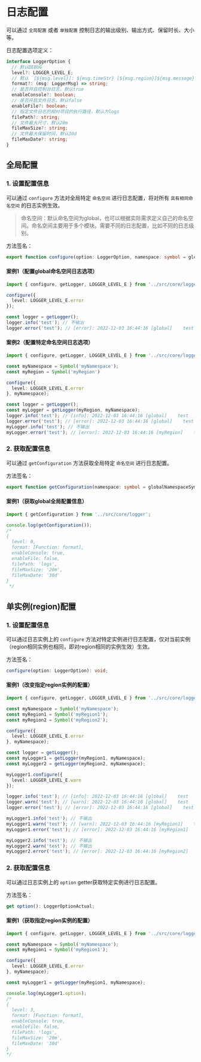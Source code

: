 # 日志配置

可以通过 `全局配置` 或者 `单独配置` 控制日志的输出级别、输出方式、保留时长、大小等。

日志配置选项定义：
```ts
interface LoggerOption {
  // 默认DEBUG
  level?: LOGGER_LEVEL_E;
  // 默认 `[${msg.level}]: ${msg.timeStr} [${msg.region}]${msg.message}`
  format?: (msg: LoggerMsg) => string;
  // 是否开启控制台日志，默认true
  enableConsole?: boolean;
  // 是否开启文件日志，默认false
  enableFile?: boolean;
  // 指定文件日志的相对项目的执行路径，默认为logs
  filePath?: string;
  // 文件最大尺寸，默认20m
  fileMaxSize?: string;
  // 文件最大保留时间，默认30d
  fileMaxDate?: string;
}
```

## 全局配置

### 1. 设置配置信息

可以通过 `configure` 方法对全局特定 `命名空间` 进行日志配置，将对所有 `具有相同命名空间` 的日志实例生效。

> 命名空间：默认命名空间为global，也可以根据实际需求定义自己的命名空间。命名空间主要用于多个模块。需要不同的日志配置，比如不同的日志级别。

方法签名：

```ts
export function configure(option: LoggerOption, namespace: symbol = globalNamespaceSymbol): void;
```

#### 案例1（配置global命名空间日志选项）

```ts
import { configure, getLogger, LOGGER_LEVEL_E } from '../src/core/logger';

configure({
  level: LOGGER_LEVEL_E.error
});

const logger = getLogger();
logger.info('test'); // 不输出
logger.error('test'); // [error]: 2022-12-03 16:44:16 [global]    test
```

#### 案例2（配置特定命名空间日志选项）

```ts
import { configure, getLogger, LOGGER_LEVEL_E } from '../src/core/logger';

const myNamespace = Symbol('myNamespace');
const myRegion = Symbol('myRegion')

configure({
  level: LOGGER_LEVEL_E.error
}, myNamespace);

const logger = getLogger();
const myLogger = getLogger(myRegion, myNamespace);
logger.info('test'); // [info]: 2022-12-03 16:44:16 [global]    test
logger.error('test'); // [error]: 2022-12-03 16:44:16 [global]    test
myLogger.info('test'); // 不输出
myLogger.error('test'); // [error]: 2022-12-03 16:44:16 [myRegion]    test
```

### 2. 获取配置信息

可以通过 `getConfiguration` 方法获取全局特定 `命名空间` 进行日志配置。

方法签名：

```ts
export function getConfiguration(namespace: symbol = globalNamespaceSymbol): LoggerOptionActual;
```

#### 案例1（获取global全局配置信息）

```ts
import { getConfiguration } from '../src/core/logger';

console.log(getConfiguration());
/*
{
  level: 0,
  format: [Function: format],
  enableConsole: true,
  enableFile: false,
  filePath: 'logs',
  fileMaxSize: '20m',
  fileMaxDate: '30d'
}
 */
```

## 单实例(region)配置

### 1. 设置配置信息

可以通过日志实例上的 `configure` 方法对特定实例进行日志配置，仅对当前实例（region相同实例也相同，即对region相同的实例生效）生效。

方法签名：

```ts
configure(option: LoggerOption): void;
```

#### 案例1（改变指定region实例的配置）

```ts
import { configure, getLogger, LOGGER_LEVEL_E } from '../src/core/logger';

const myNamespace = Symbol('myNamespace');
const myRegion1 = Symbol('myRegion1');
const myRegion2 = Symbol('myRegion2');

configure({
  level: LOGGER_LEVEL_E.error
}, myNamespace);

const logger = getLogger();
const myLogger1 = getLogger(myRegion1, myNamespace);
const myLogger2 = getLogger(myRegion2, myNamespace);

myLogger1.configure({
  level: LOGGER_LEVEL_E.warn
});

logger.info('test'); // [info]: 2022-12-03 16:44:16 [global]    test
logger.warn('test'); // [warn]: 2022-12-03 16:44:16 [global]    test
logger.error('test'); // [error]: 2022-12-03 16:44:16 [global]    test

myLogger1.info('test'); // 不输出
myLogger1.warn('test'); // [warn]: 2022-12-03 16:44:16 [myRegion1]    test
myLogger1.error('test'); // [error]: 2022-12-03 16:44:16 [myRegion1]    test

myLogger2.info('test'); // 不输出
myLogger2.warn('test'); // 不输出
myLogger2.error('test'); // [error]: 2022-12-03 16:44:16 [myRegion2]    test
```

### 2. 获取配置信息

可以通过日志实例上的 `option` getter获取特定实例进行日志配置。

方法签名：

```ts
get option(): LoggerOptionActual;
```

#### 案例1（获取指定region实例的配置）

```ts
import { configure, getLogger, LOGGER_LEVEL_E } from '../src/core/logger';

const myNamespace = Symbol('myNamespace');
const myRegion1 = Symbol('myRegion1');

configure({
  level: LOGGER_LEVEL_E.error
}, myNamespace);

const myLogger1 = getLogger(myRegion1, myNamespace);

console.log(myLogger1.option);
/*
{
  level: 3,
  format: [Function: format],
  enableConsole: true,
  enableFile: false,
  filePath: 'logs',
  fileMaxSize: '20m',
  fileMaxDate: '30d'
}
*/
```